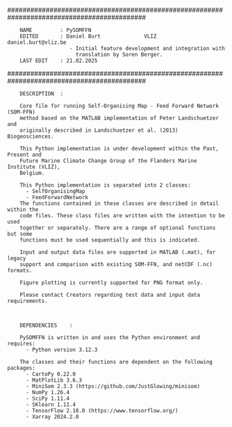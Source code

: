 
############################################################################################
                                                                                        
        NAME         : PySOMFFN                                                         
        EDITED       : Daniel Burt              VLIZ        daniel.burt@vliz.be         
                        - Initial feature development and integration with              
                          translation by Soren Berger.                                  
        LAST EDIT    : 21.02.2025                                                       
                                                                                        
                                                                                        
############################################################################################



        DESCRIPTION  : 

        Core file for running Self-Organising Map - Feed Forward Network (SOM-FFN) 
        method based on the MATLAB implementation of Peter Landschuetzer and 
        originally described in Landschuetzer et al. (2013) Biogeosciences.
                                                                         
        This Python implementation is under development within the Past, Present and 
        Future Marine Climate Change Group of the Flanders Marine Institute (VLIZ), 
        Belgium.                       
                                                                         
        This Python implementation is separated into 2 classes:
          - SelfOrganisingMap
          - FeedForwardNetwork
        The functions contained in these classes are described in detail within the
        code files. These class files are written with the intention to be used
        together or separately. There are a range of optional functions but some
        functions must be used sequentially and this is indicated.

        Input and output data files are supported in MATLAB (.mat), for legacy 
        support and comparison with existing SOM-FFN, and netCDF (.nc) formats.

        Figure plotting is currently supported for PNG format only.

        Please contact Creators regarding test data and input data requirements.

 

        DEPENDENCIES    :

        PySOMFFN is written in and uses the Python environment and requires:
          - Python version 3.12.3

        The classes and their functions are dependent on the following packages:
          - CartoPy 0.22.0
          - MatPlotLib 3.6.3
          - MiniSom 2.3.3 (https://github.com/JustGlowing/minisom)
          - NumPy 1.26.4
          - SciPy 1.11.4
          - SKlearn 1.11.4
          - TensorFlow 2.18.0 (https://www.tensorflow.org/)
          - Xarray 2024.2.0
